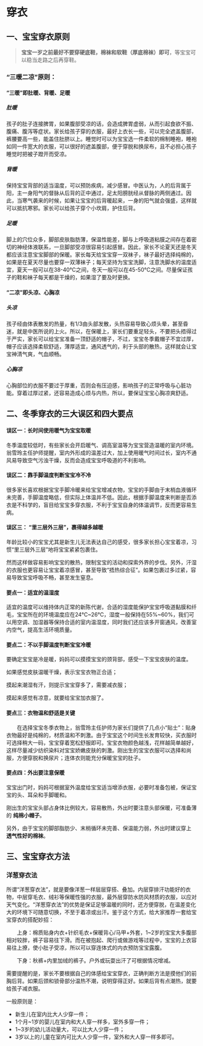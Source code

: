 <script setup>
import ScrollView from '../components/ScrollView.vue'
</script>

# 穿衣

<ScrollView>

## 一、宝宝穿衣原则

> **宝宝一岁之前最好不要穿硬底鞋，棉袜和软鞋（厚底棉袜）即可**，等宝宝可以稳当走路之后再穿鞋。

### “三暖二凉”原则：

#### “三暖”即肚暖、背暖、足暖

##### 肚暖

孩子的肚子连接脾胃，如果腹部受凉的话，会造成脾胃虚弱，从而引起食欲不振、腹痛、腹泻等症状。家长给孩子穿的衣服，最好上衣长一些，可以完全遮盖腹部，裤腰要高一些，能盖住肚脐以上。睡觉时可以为宝宝选一件柔软的棉制睡袍，睡袍如同一件宽大的衣服，可以很好的遮盖腹部，便于穿脱和换尿布，且不必担心孩子睡觉时把被子蹬开而受凉。

##### 背暖

保持宝宝背部的适当温度，可以预防疾病，减少感冒。中医认为，人的后背属于阳，主一身阳气的督脉从后背的正中通过，足太阳膀胱经从督脉的两侧通过。因此，当寒气袭来的时候，如果让宝宝的后背暖起来，一身的阳气就会强盛，这样就可以抵抗寒邪。家长可以给孩子穿个小坎肩，护住后背。

##### 足暖

脚上的穴位众多，脚部皮肤脂肪薄，保温性能差，脚与上呼吸道粘膜之间存在着密切的神经体液联系，一旦脚部受凉很容易引起感冒。因此，家长不论夏天还是冬天都应该注意宝宝脚部的保暖。家长每天给宝宝穿一双袜子，袜子最好选择纯棉的，如果是在夏天尽量也要穿一双薄袜子；每天坚持为宝宝洗脚，注意洗脚水的温度适宜，夏天一般可以在38-40℃之间，冬天一般可以在45-50℃之间。尽量保证孩子的鞋和袜子每天都是干燥的，如果湿了要及时更换。

#### “二凉”即头凉、心胸凉

##### 头凉

孩子经由体表散发的热量，有1/3由头部发散，头热容易导致心烦头晕，甚至昏迷，就是中医所说的上火。所以，在保暖上，家长们要重足轻头，不要把头捂得过于严实，家长可以给宝宝准备一顶舒适的帽子，不过，宝宝冬季戴帽子不宜过厚，帽子应该选择柔软舒适，薄厚适宜，通风透气的，利于头部的散热，这样就会让宝宝神清气爽，气血顺畅。

##### 心胸凉

心胸部位的衣服不要过于厚重，否则会有压迫感，影响孩子的正常呼吸与心脏功能。穿着过厚过紧，还容易造成心烦与内热，所以，要保证宝宝心胸凉爽舒适。

## 二、冬季穿衣的三大误区和四大要点

#### 误区一：长时间使用暖气为宝宝取暖

冬季温度较低时，有些家长会开启暖气、调高室温等为宝宝营造温暖的室内环境。翁雪玲主任护师提醒，室内外形成的温差过大，加上使用暖气时间过长，室内不通风易导致空气污浊干燥，反而会造成宝宝呼吸道的不利影响。

#### 误区二：靠手脚温度判断宝宝冷不冷

很多家长喜欢根据宝宝手脚冷暖来给宝宝增减衣物，宝宝的手脚由于末梢血液循环未完善，手脚温度略低，但实际上体温并不低。因此，根据手脚温度来判断是否添衣是不科学的，盲目给宝宝多穿衣服，不利于宝宝自身的体温调节，反而更容易生病。

#### 误区三： “里三层外三层”，裹得越多越暖

年龄比较小的宝宝尤其是新生儿无法表达自己的感受，很多家长担心宝宝着凉，习惯“里三层外三层”地将宝宝紧紧包裹住。

然而这样做容易影响宝宝的散热，限制宝宝的活动和探索外界的步伐。另外，汗湿的衣服也更容易让宝宝着凉感冒，甚至导致“捂热综合征”。如果包裹过多过紧，容易导致宝宝呼吸不畅，甚至发生窒息。

#### 要点一：适宜的温湿度

适宜的温度可以维持体内正常的新陈代谢，合适的湿度能保护宝宝呼吸道黏膜和纤毛，宝宝所在的环境温度应在24℃~26℃，湿度一般保持在55%~60%，我们可以用空调、加湿器等保持合适的室内温湿度，同时我们还应该多开窗通风，改善室内空气，提高生活环境质量。

#### 要点二：不以手脚温度判断宝宝冷暖

要确定宝宝是冷是暖，妈妈可以摸摸宝宝的颈背部，感受一下宝宝皮肤的温度。

如果感觉皮肤温暖干燥，表示宝宝衣物正合适；

摸起来潮湿有汗，则提示宝宝穿多了，需要减衣服；

摸起来感觉有凉意，就要给宝宝加衣服了。

#### 要点三：衣物温和舒适是关键

　　在选择宝宝冬季衣物上，翁雪玲主任护师为家长们提供了几点小“贴士”：贴身衣物最好是纯棉的，材质温和不刺激。由于宝宝这个时间生长发育较快，买衣服时可选择稍大一码，宝宝穿着宽松舒服即可。宝宝衣物颜色越浅，花样越简单越好，这样尽量减少纺织染料对宝宝娇嫩皮肤的刺激。刚出生的宝宝衣服可以选择和尚服，方便穿脱和换尿片；连体衣则能充分保暖宝宝的肚子。

#### 要点四：外出要注意保暖

宝宝出门时，妈妈可根据室外温度给宝宝适当增添衣服，必要时准备包被，保证宝宝的头、耳朵和手脚暖和。

刚出生的宝宝头部占身体比例较大，容易散热，外出时要注意头部保暖，可准备薄的 **纯棉小帽子**。

另外，由于宝宝的脚部脂肪少、末梢循环未完善、保温能力弱，外出时建议穿上 **透气性好的棉袜**。


## 三、宝宝穿衣方法

### 洋葱穿衣法

所谓“洋葱穿衣法”，就是要像洋葱一样层层穿搭、叠加。内层穿排汗功能好的衣物，中层穿毛衣、绒衫等保暖性强的衣服，最外层穿防水防风材质的衣服，以应对天气变化。“洋葱穿衣法”的优势是保证足够温暖的同时，还方便穿脱，在温差变化大的环境下可随意切换，不至于着凉或出汗。鉴于这个方式，给大家推荐一套给宝宝穿衣的搭配妙招：

　　上身：棉质贴身内衣+针织毛衣+保暖背心/马甲+外套，1~2岁的宝宝大多腹部相对较胖，裤子容易往下滑。而在被抱起、爬行或做游戏等过程中，宝宝的上衣容易往上撩，使小肚子受凉，所以可以穿连体式的内衣预防宝宝露腹。

　　下身：秋裤+内里加绒的裤子。户外或玩耍出汗了可根据情况增减。

需要提醒的是，家长不要根据自己的体感给宝宝穿衣，正确判断方法是摸他们的前胸后背。如果后颈和锁骨部分温热不潮，说明穿得正好。如果后背有点潮热，就要给孩子减衣服。

一般原则是：
- 新生儿在室内比大人少穿一件；
- 1个月~1岁的婴儿在室内和大人穿一样多，室外多穿一件；
- 1~3岁的幼儿活动量大，可以比大人少穿一件；
- 3岁以上的儿童在室内可比大人少穿一件，室外和大人穿一样多即可。

</ScrollView>
